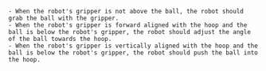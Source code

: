 
    - When the robot's gripper is not above the ball, the robot should grab the ball with the gripper.
    - When the robot's gripper is forward aligned with the hoop and the ball is below the robot's gripper, the robot should adjust the angle of the ball towards the hoop. 
    - When the robot's gripper is vertically aligned with the hoop and the ball is below the robot's gripper, the robot should push the ball into the hoop.